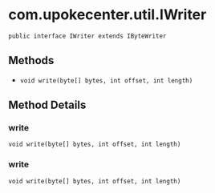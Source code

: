 # com.upokecenter.util.IWriter

    public interface IWriter extends IByteWriter

## Methods

* `void write(byte[] bytes,
     int offset,
     int length)`<br>

## Method Details

### write
    void write(byte[] bytes, int offset, int length)
### write
    void write(byte[] bytes, int offset, int length)

